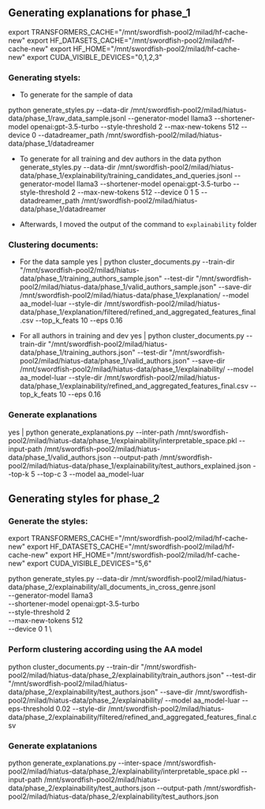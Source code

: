 ## Generating explanations for phase_1

export TRANSFORMERS_CACHE="/mnt/swordfish-pool2/milad/hf-cache-new"
export HF_DATASETS_CACHE="/mnt/swordfish-pool2/milad/hf-cache-new"
export HF_HOME="/mnt/swordfish-pool2/milad/hf-cache-new"
export CUDA_VISIBLE_DEVICES="0,1,2,3"

### Generating styels:

- To generate for the sample of data

python generate_styles.py --data-dir /mnt/swordfish-pool2/milad/hiatus-data/phase_1/raw_data_sample.jsonl           --generator-model llama3           --shortener-model openai:gpt-3.5-turbo           --style-threshold 2           --max-new-tokens 512           --device 0 --datadreamer_path /mnt/swordfish-pool2/milad/hiatus-data/phase_1/datadreamer

- To generate for all training and dev authors in the data
python generate_styles.py --data-dir /mnt/swordfish-pool2/milad/hiatus-data/phase_1/explainability/training_candidates_and_queries.jsonl           --generator-model llama3           --shortener-model openai:gpt-3.5-turbo           --style-threshold 2           --max-new-tokens 512           --device 0 1 5 --datadreamer_path /mnt/swordfish-pool2/milad/hiatus-data/phase_1/datadreamer

- Afterwards, I moved the output of the command to `explainability` folder

### Clustering documents:

- For the data sample
yes | python cluster_documents.py --train-dir "/mnt/swordfish-pool2/milad/hiatus-data/phase_1/training_authors_sample.json" --test-dir "/mnt/swordfish-pool2/milad/hiatus-data/phase_1/valid_authors_sample.json" --save-dir /mnt/swordfish-pool2/milad/hiatus-data/phase_1/explanation/ --model aa_model-luar  --style-dir /mnt/swordfish-pool2/milad/hiatus-data/phase_1/explanation/filtered/refined_and_aggregated_features_final.csv --top_k_feats 10 --eps 0.16

- For all authors in training and dev
yes | python cluster_documents.py --train-dir "/mnt/swordfish-pool2/milad/hiatus-data/phase_1/training_authors.json" --test-dir "/mnt/swordfish-pool2/milad/hiatus-data/phase_1/valid_authors.json" --save-dir /mnt/swordfish-pool2/milad/hiatus-data/phase_1/explainability/ --model aa_model-luar  --style-dir /mnt/swordfish-pool2/milad/hiatus-data/phase_1/explainability/refined_and_aggregated_features_final.csv --top_k_feats 10 --eps 0.16

### Generate explanations

yes | python generate_explanations.py --inter-path /mnt/swordfish-pool2/milad/hiatus-data/phase_1/explainability/interpretable_space.pkl --input-path /mnt/swordfish-pool2/milad/hiatus-data/phase_1/valid_authors.json --output-path /mnt/swordfish-pool2/milad/hiatus-data/phase_1/explainability/test_authors_explained.json --top-k 5 --top-c 3 --model aa_model-luar

## Generating styles for phase_2

### Generate the styles:

export TRANSFORMERS_CACHE="/mnt/swordfish-pool2/milad/hf-cache-new"
export HF_DATASETS_CACHE="/mnt/swordfish-pool2/milad/hf-cache-new"
export HF_HOME="/mnt/swordfish-pool2/milad/hf-cache-new"
export CUDA_VISIBLE_DEVICES="5,6"

python generate_styles.py --data-dir /mnt/swordfish-pool2/milad/hiatus-data/phase_2/explainability/all_documents_in_cross_genre.jsonl \
                          --generator-model llama3 \
                          --shortener-model openai:gpt-3.5-turbo \
                          --style-threshold 2 \
                          --max-new-tokens 512 \
                          --device 0 1 \


### Perform clustering according using the AA model

python cluster_documents.py --train-dir "/mnt/swordfish-pool2/milad/hiatus-data/phase_2/explainability/train_authors.json" --test-dir "/mnt/swordfish-pool2/milad/hiatus-data/phase_2/explainability/test_authors.json" --save-dir /mnt/swordfish-pool2/milad/hiatus-data/phase_2/explainability/ --model aa_model-luar --eps-threshold 0.02 --style-dir /mnt/swordfish-pool2/milad/hiatus-data/phase_2/explainability/filtered/refined_and_aggregated_features_final.csv 


### Generate explatanions

python generate_explanations.py --inter-space /mnt/swordfish-pool2/milad/hiatus-data/phase_2/explainability/interpretable_space.pkl --input-path /mnt/swordfish-pool2/milad/hiatus-data/phase_2/explainability/test_authors.json --output-path /mnt/swordfish-pool2/milad/hiatus-data/phase_2/explainability/test_authors.json